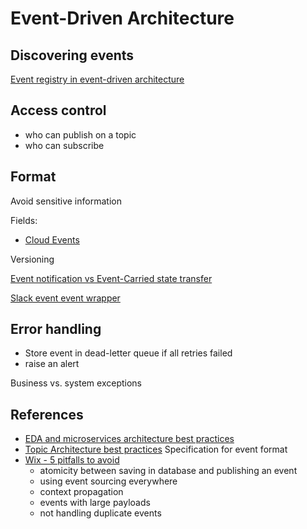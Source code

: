 # Event-Driven Architecture

## Discovering events

[Event registry in event-driven architecture](https://adhasmana.medium.com/how-to-implement-event-registry-in-event-driven-architecture-fe244b143b1c)


## Access control

* who can publish on a topic
* who can subscribe

## Format

Avoid sensitive information

Fields:

* [Cloud Events](https://github.com/cloudevents/spec/blob/v0.3/spec.md)

Versioning

[Event notification vs Event-Carried state transfer](https://martinfowler.com/articles/201701-event-driven.html)

[Slack event event wrapper](https://api.slack.com/types/event)

## Error handling

* Store event in dead-letter queue if all retries failed
* raise an alert

Business vs. system exceptions

## References

* [EDA and microservices architecture best practices](https://developer.ibm.com/articles/eda-and-microservices-architecture-best-practices/)
* [Topic Architecture best practices](https://docs.solace.com/Best-Practices/Topic-Architecture-Best-Practices.htm)
    Specification for event format
* [Wix - 5 pitfalls to avoid](https://natansil.medium.com/event-driven-architecture-5-pitfalls-to-avoid-b3ebf885bdb1)
  * atomicity between saving in database and publishing an event
  * using event sourcing everywhere
  * context propagation
  * events with large payloads
  * not handling duplicate events
